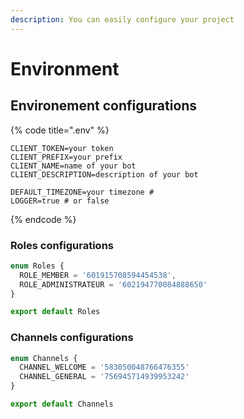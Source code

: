 ```yaml
---
description: You can easily configure your project
---
```


# Environment

## Environement configurations

{% code title=".env" %}
```text
CLIENT_TOKEN=your token
CLIENT_PREFIX=your prefix
CLIENT_NAME=name of your bot
CLIENT_DESCRIPTION=description of your bot

DEFAULT_TIMEZONE=your timezone #
LOGGER=true # or false
```
{% endcode %}

### Roles configurations

```typescript
enum Roles {
  ROLE_MEMBER = '601915708594454538',
  ROLE_ADMINISTRATEUR = '602194770084888650'
}

export default Roles
```

### Channels configurations

```typescript
enum Channels {
  CHANNEL_WELCOME = '583050048766476355'
  CHANNEL_GENERAL = '756945714939953242'
}

export default Channels
```

